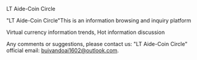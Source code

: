 

LT Aide-Coin Circle

"LT Aide-Coin Circle"This is an information browsing and inquiry platform

Virtual currency information trends, Hot information discussion

Any comments or suggestions, please contact us: "LT Aide-Coin Circle" official email: buivandoai1602@outlook.com.
